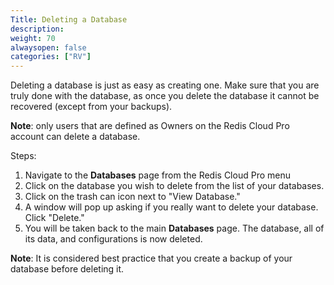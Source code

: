 ```yaml
---
Title: Deleting a Database
description: 
weight: 70
alwaysopen: false
categories: ["RV"]
---
```

Deleting a database is just as easy as creating one. Make sure that you
are truly done with the database, as once you delete the database it
cannot be recovered (except from your backups).

**Note**: only users that are defined as Owners on the Redis Cloud Pro account can
delete a database.

Steps:

1. Navigate to the **Databases** page from the Redis Cloud Pro menu
1. Click on the database you wish to delete from the list of your
    databases.
1. Click on the trash can icon next to "View Database."
1. A window will pop up asking if you really want to delete your
    database. Click "Delete."
1. You will be taken back to the main **Databases** page. The database,
    all of its data, and configurations is now deleted.

**Note**: It is considered best practice that you create a backup of
your database before deleting it.
